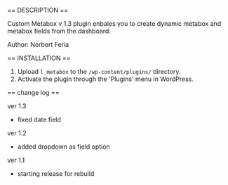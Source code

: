 == DESCRIPTION ==

Custom Metabox v 1.3 plugin enbales you to create dynamic metabox and metabox fields from the dashboard.

Author: Norbert Feria

== INSTALLATION ==

1. Upload `l_metabox` to the `/wp-content/plugins/` directory.
2. Activate the plugin through the 'Plugins' menu in WordPress.


== change log ==

ver 1.3
- fixed date field

ver 1.2
- added dropdown as field option

ver 1.1 
- starting release for rebuild
